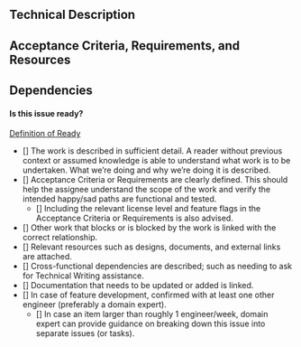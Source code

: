 <!--
The purpose of this template is to provide a starting point for a well structured issue following our 
[Definition of Ready](https://handbook.gitlab.com/handbook/engineering/devops/dev/plan/product-planning/how-we-work/#definition-of-ready)

Note: Please also consider the searchability of the issue title to make it easier to find in the future.
-->

## Technical Description

<!--
What technical work needs to be done and why?

If this is a bug, include instructions on how to replicate it.

Does this change require any updates to the documentation?
-->

## Acceptance Criteria, Requirements, and Resources

<!--
List acceptance criteria and requirements, or provide a link to them if they're in a parent epic or elsewhere.

Also, are there any designs or helpful images that could be added or linked here?
-->

## Dependencies

<!--
Preferably use linked items (blocked by, blocking, relates to) to include any dependencies.

If this issue requires input from specific individuals or teams, make sure that's described here.
-->

#### Is this issue ready?

[Definition of Ready](https://handbook.gitlab.com/handbook/engineering/devops/dev/plan/product-planning/how-we-work/#definition-of-ready)

- [] The work is described in sufficient detail. A reader without previous context or assumed knowledge is able to understand what work is to be undertaken. What we’re doing and why we’re doing it is described.
- [] Acceptance Criteria or Requirements are clearly defined. This should help the assignee understand the scope of the work and verify the intended happy/sad paths are functional and tested.
   - [] Including the relevant license level and feature flags in the Acceptance Criteria or Requirements is also advised.
- [] Other work that blocks or is blocked by the work is linked with the correct relationship.
- [] Relevant resources such as designs, documents, and external links are attached.
- [] Cross-functional dependencies are described; such as needing to ask for Technical Writing assistance.
- [] Documentation that needs to be updated or added is linked.
- [] In case of feature development, confirmed with at least one other engineer (preferably a domain expert).
   - [] In case an item larger than roughly 1 engineer/week, domain expert can provide guidance on breaking down this issue into separate issues (or tasks).

<!--The template is stored at `.gitlab/issue_templates/Product Planning.md` directory if you need to update it -->